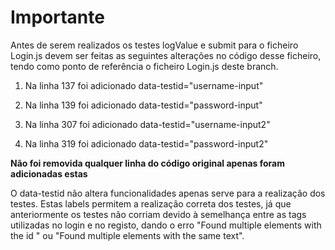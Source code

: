 # Importante

Antes de serem realizados os testes logValue e submit para o ficheiro Login.js devem ser feitas as seguintes alterações no código desse ficheiro, tendo como ponto de referência o ficheiro Login.js deste branch.

1. Na linha 137 foi adicionado data-testid="username-input"
2. Na linha 139 foi adicionado data-testid="password-input"

3. Na linha 307 foi adicionado data-testid="username-input2"
4. Na linha 319 foi adicionado data-testid="password-input2"

**Não foi removida qualquer linha do código original apenas foram adicionadas estas**

O data-testid não altera funcionalidades apenas serve para a realização dos testes. Estas labels permitem a realização correta dos testes, já que anteriormente os testes não corriam devido à semelhança entre as tags utilizadas no login e no registo, dando o erro "Found multiple elements with the id " ou "Found multiple elements with the same text".
